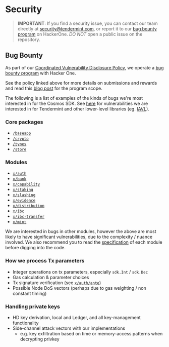 # Security

> **IMPORTANT**: If you find a security issue, you can contact our team directly at
security@tendermint.com, or report it to our [bug bounty program](https://hackerone.com/tendermint) on HackerOne. *DO NOT* open a public issue on the repository.

## Bug Bounty

As part of our [Coordinated Vulnerability Disclosure Policy](https://tendermint.com/security), we operate a
[bug bounty program](https://hackerone.com/tendermint) with Hacker One.

See the policy linked above for more details on submissions and rewards and read
this [blog post](https://blog.cosmos.network/bug-bounty-program-for-tendermint-cosmos-833c67693586) for the program scope.

The following is a list of examples of the kinds of bugs we're most interested
in for the Cosmos SDK. See [here](https://github.com/tendermint/tendermint/blob/master/SECURITY.md) for vulnerabilities we are interested
in for Tendermint and other lower-level libraries (eg. [IAVL](https://github.com/tendermint/iavl)).

### Core packages

- [`/baseapp`](https://github.com/onomyprotocol/onomy-sdk/tree/master/baseapp)
- [`/crypto`](https://github.com/onomyprotocol/onomy-sdk/tree/master/crypto)
- [`/types`](https://github.com/onomyprotocol/onomy-sdk/tree/master/types)
- [`/store`](https://github.com/onomyprotocol/onomy-sdk/tree/master/store)

### Modules

- [`x/auth`](https://github.com/onomyprotocol/onomy-sdk/tree/master/x/auth)
- [`x/bank`](https://github.com/onomyprotocol/onomy-sdk/tree/master/x/bank)
- [`x/capability`](https://github.com/onomyprotocol/onomy-sdk/tree/master/x/capability)
- [`x/staking`](https://github.com/onomyprotocol/onomy-sdk/tree/master/x/staking)
- [`x/slashing`](https://github.com/onomyprotocol/onomy-sdk/tree/master/x/slashing)
- [`x/evidence`](https://github.com/onomyprotocol/onomy-sdk/tree/master/x/evidence)
- [`x/distribution`](https://github.com/onomyprotocol/onomy-sdk/tree/master/x/distribution)
- [`x/ibc`](https://github.com/onomyprotocol/onomy-sdk/tree/master/x/ibc)
- [`x/ibc-transfer`](https://github.com/onomyprotocol/onomy-sdk/tree/master/x/ibc-transfer)
- [`x/mint`](https://github.com/onomyprotocol/onomy-sdk/tree/master/x/mint)

We are interested in bugs in other modules, however the above are most likely to
have significant vulnerabilities, due to the complexity / nuance involved. We
also recommend you to read the [specification](https://github.com/onomyprotocol/onomy-sdk/blob/master/docs/building-modules/README.md) of each module before digging into
the code.

### How we process Tx parameters

- Integer operations on tx parameters, especially `sdk.Int` / `sdk.Dec`
- Gas calculation & parameter choices
- Tx signature verification (see [`x/auth/ante`](https://github.com/onomyprotocol/onomy-sdk/tree/master/x/auth/ante))
- Possible Node DoS vectors (perhaps due to gas weighting / non constant timing)

### Handling private keys

- HD key derivation, local and Ledger, and all key-management functionality
- Side-channel attack vectors with our implementations
  - e.g. key exfiltration based on time or memory-access patterns when decrypting privkey
